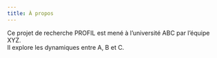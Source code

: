 ```yaml
---
title: À propos
---
```


Ce projet de recherche PROFIL est mené à l’université ABC par l’équipe XYZ.  
Il explore les dynamiques entre A, B et C.
